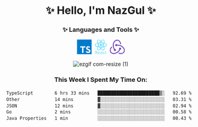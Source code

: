 <h1 align="center">✨ Hello, I'm NazGul ✨</h1>

<div align="center">
  <h3>✨ Languages and Tools ✨ </h3>
  <a href="https://www.typescriptlang.org" target="_blank" rel="noreferrer">   
    <img src="https://raw.githubusercontent.com/devicons/devicon/master/icons/typescript/typescript-original.svg" alt="typescript" width="40" 
    height="40"/></a>
  <a href="https://reactjs.org/" target="_blank" rel="noreferrer">   
    <img src="https://raw.githubusercontent.com/devicons/devicon/master/icons/react/react-original-wordmark.svg" alt="react" width="40"     
    height="40"/></a>
  <a href="https://redux.js.org" target="_blank" rel="noreferrer">   
    <img src="https://raw.githubusercontent.com/devicons/devicon/master/icons/redux/redux-original.svg" alt="redux" width="40" height="40"/></a>
</div>

<div align="center">
  
  ![ezgif com-resize (1)](https://github.com/FunChosa/FunChosa/assets/112805319/d1ccce32-bf77-4fd5-b8ee-044b038c063f)

</div>
 
<h3 align="center">This Week I Spent My Time On:</h3>
<!--START_SECTION:waka-->

```txt
TypeScript        6 hrs 33 mins   ███████████████████████▒░   92.69 %
Other             14 mins         ▓░░░░░░░░░░░░░░░░░░░░░░░░   03.31 %
JSON              12 mins         ▓░░░░░░░░░░░░░░░░░░░░░░░░   02.94 %
Go                2 mins          ░░░░░░░░░░░░░░░░░░░░░░░░░   00.58 %
Java Properties   1 min           ░░░░░░░░░░░░░░░░░░░░░░░░░   00.43 %
```

<!--END_SECTION:waka-->

